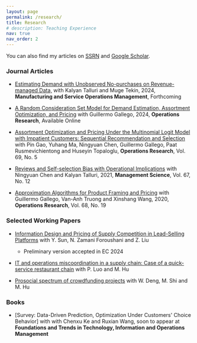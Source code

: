 ```yaml
---
layout: page
permalink: /research/
title: Research
# description: Teaching Experience
nav: true
nav_order: 2
---
```

You can also find my articles on [SSRN](https://papers.ssrn.com/sol3/cf_dev/AbsByAuth.cfm?per_id=1671980) and [Google Scholar](https://scholar.google.com/citations?user=YoOys2oAAAAJ&hl=en).

### Journal Articles
* [Estimating Demand with Unobserved No-purchases on Revenue-managed Data,](https://papers.ssrn.com/sol3/papers.cfm?abstract_id=3525773) with Kalyan Talluri and Muge Tekin, 2024, **Manufacturing and Service Operations Management**, Forthcoming

* [A Random Consideration Set Model for Demand Estimation, Assortment Optimization, and Pricing](https://pubsonline.informs.org/doi/abs/10.1287/opre.2019.0333) with Guillermo Gallego, 2024, **Operations Research**, Available Online

* [Assortment Optimization and Pricing Under the Multinomial Logit Model with Impatient Customers: Sequential Recommendation and Selection](https://pubsonline.informs.org/doi/10.1287/opre.2021.2127) with Pin Gao, Yuhang Ma, Ningyuan Chen, Guillermo Gallego, Paat Rusmevichientong and Huseyin Topaloglu,  **Operations Research**, Vol. 69, No. 5

* [Reviews and Self-selection Bias with Operational Implications](https://pubsonline.informs.org/doi/10.1287/mnsc.2020.3892) with Ningyuan Chen and Kalyan Talluri, 2021, **Management Science**, Vol. 67, No. 12

* [Approximation Algorithms for Product Framing and Pricing](https://pubsonline.informs.org/doi/abs/10.1287/opre.2019.1875) with Guillermo Gallego, Van-Anh Truong and Xinshang Wang, 2020, **Operations Research**, Vol. 68, No. 19

### Selected Working Papers
* [Information Design and Pricing of Supply Competition in Lead-Selling Platforms](https://papers.ssrn.com/sol3/papers.cfm?abstract_id=4872681) with Y. Sun, N. Zamani Foroushani and Z. Liu
    * Preliminary version accepted in EC 2024

* [IT and operations miscoordination in a supply chain: Case of a quick-service restaurant chain](https://papers.ssrn.com/sol3/papers.cfm?abstract_id=4666841) with P. Luo and M. Hu

* [Prosocial spectrum of crowdfunding projects](https://papers.ssrn.com/sol3/papers.cfm?abstract_id=3677790) with W. Deng, M. Shi and M. Hu

### Books 
* [Survey: Data-Driven Prediction, Optimization Under Customers' Choice Behavior] with with Chenxu Ke and Ruxian Wang, soon to appear at **Foundations and Trends in Technology, Information and Operations Management** 
